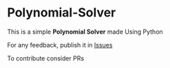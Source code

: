 # Polynomial-Solver
This is a simple **Polynomial Solver** made Using Python 

For any feedback, publish it in [Issues](https://github.com/python-apps/Quadratic-Equation-Solver/issues)

To contribute consider PRs
